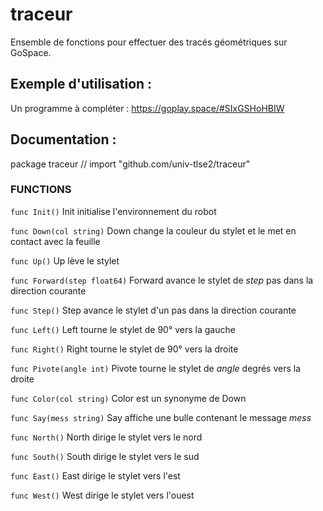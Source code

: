# traceur

Ensemble de fonctions pour effectuer des tracés géométriques
sur GoSpace.

## Exemple d'utilisation :

Un programme à compléter : 
https://goplay.space/#SIxGSHoHBIW

## Documentation :
package traceur // import "github.com/univ-tlse2/traceur"


### FUNCTIONS

`func Init()`
    Init initialise l'environnement du robot

`func Down(col string)`
    Down change la couleur du stylet et le met en contact avec la feuille

`func Up()`
    Up lève le stylet

`func Forward(step float64)`
    Forward avance le stylet de _step_ pas dans la direction courante

`func Step()`
    Step avance le stylet d'un pas dans la direction courante

`func Left()`
    Left tourne le stylet de 90° vers la gauche

`func Right()`
    Right tourne le stylet de 90° vers la droite

`func Pivote(angle int)`
    Pivote tourne le stylet de _angle_ degrés vers la droite

`func Color(col string)`
    Color est un synonyme de Down

`func Say(mess string)`
    Say affiche une bulle contenant le message _mess_

`func North()`
    North dirige le stylet vers le nord

`func South()`
    South dirige le stylet vers le sud

`func East()`
    East dirige le stylet vers l'est

`func West()`
    West dirige le stylet vers l'ouest











